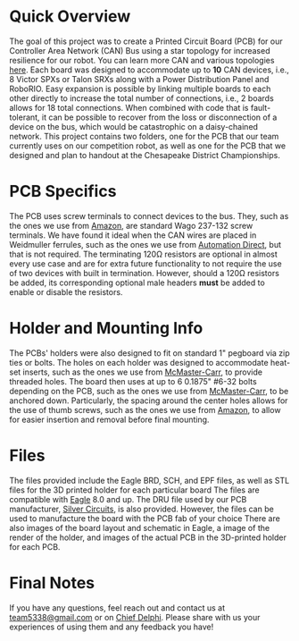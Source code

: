 # Quick Overview
The goal of this project was to create a Printed Circuit Board (PCB) for our Controller Area Network (CAN) Bus using a star topology for increased resilience for our robot.
You can learn more CAN and various topologies [here](http://www.mindsensors.com/content/86-can-and-its-topology).
Each board was designed to accommodate up to **10** CAN devices, i.e., 8 Victor SPXs or Talon SRXs along with a Power Distribution Panel and RoboRIO.
Easy expansion is possible by linking multiple boards to each other directly to increase the total number of connections, i.e., 2 boards allows for 18 total connections.
When combined with code that is fault-tolerant, it can be possible to recover from the loss or disconnection of a device on the bus, which would be catastrophic on a daisy-chained network.
This project contains two folders, one for the PCB that our team currently uses on our competition robot, as well as one for the PCB that we designed and plan to handout at the Chesapeake District Championships.

# PCB Specifics
The PCB uses screw terminals to connect devices to the bus.
They, such as the ones we use from [Amazon](https://www.amazon.com/gp/product/B00EZ3QPCU/), are standard Wago 237-132 screw terminals.
We have found it ideal when the CAN wires are placed in Weidmuller ferrules, such as the ones we use from [Automation Direct](https://www.automationdirect.com/adc/Shopping/Catalog/Wiring_Solutions/BM_Group_-_Wire_End_Connectors/Insulated_Ferrules/DIN_Color_Single_Wire/BM-00601), but that is not required.
The terminating 120Ω resistors are optional in almost every use case and are for extra future functionality to not require the use of two devices with built in termination.
However, should a 120Ω resistors be added, its corresponding optional male headers **must** be added to enable or disable the resistors.

# Holder and Mounting Info
The PCBs' holders were also designed to fit on standard 1" pegboard via zip ties or bolts.
The holes on each holder was designed to accommodate heat-set inserts, such as the ones we use from [McMaster-Carr](https://www.mcmaster.com/#93365a132/=1b46wa6), to provide threaded holes.
The board then uses at up to 6 0.1875" #6-32 bolts depending on the PCB, such as the ones we use from [McMaster-Carr](https://www.mcmaster.com/#91864a085/), to be anchored down.
Particularly, the spacing around the center holes allows for the use of thumb screws, such as the ones we use from [Amazon](https://www.amazon.com/Anodized-Aluminum-Computer-Thumbscrews-Thread/dp/B00BGZ1OFI/), to allow for easier insertion and removal before final mounting.

# Files
The files provided include the Eagle BRD, SCH, and EPF files, as well as STL files for the 3D printed holder for each particular board
The files are compatible with [Eagle](https://www.autodesk.com/products/eagle/free-download) 8.0 and up.
The DRU file used by our PCB manufacturer, [Silver Circuits](http://www.custompcb.com), is also provided. However, the files can be used to manufacture the board with the PCB fab of your choice
There are also images of the board layout and schematic in Eagle, a image of the render of the holder, and images of the actual PCB in the 3D-printed holder for each PCB.

# Final Notes
If you have any questions, feel reach out and contact us at team5338@gmail.com or on [Chief Delphi]().
Please share with us your experiences of using them and any feedback you have!
